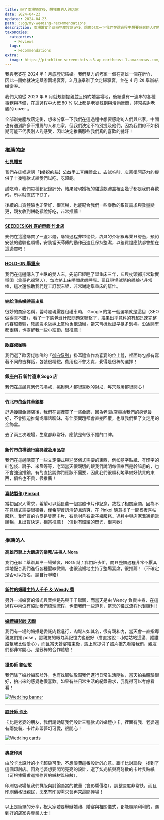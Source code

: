 ```yaml
---
title: 辦了兩場婚宴後，想推薦的人與店家
date: 2024-04-23
updated: 2024-04-23
path: blog/my-wedding-recommendations
description: 兩場婚宴全部辦完塵埃落定後，想來分享一下我們在這過程中想要感謝的人們與店家，中間也有遇到許多不推薦的人和店家，但我們決定不特別提及他們，因為我們的不如預期可能不代表別人的感受，因此決定推薦那些我們真的喜歡的就好！
taxonomies:
  categories: 
    - Reviews
  tags: 
    - Recommendations
extra:
  image: https://pinchlime-screenshots.s3.ap-northeast-1.amazonaws.com/wedding-banner_blpUEc.webp
---
```


我與老婆在 2024 年 1 月底登記結婚。我們雙方的老家一個在高雄一個在新竹，因此一開始就決定舉辦兩場宴客，3 月底舉辦了文定歸寧宴，並在 4 月 20 舉辦結婚宴客。

我們大約從 2023 年 8 月就規劃提親並且預約婚宴場地，後續還有一連串的各種事務與準備，在這過程中大概 80 % 以上都是老婆規劃與洽詢廠商，非常感謝老婆的 cover 。

全部辦完塵埃落定後，想來分享一下我們在這過程中想要感謝的人們與店家，中間也有遇到許多不推薦的人和店家，但我們決定不特別提及他們，因為我們的不如預期可能不代表別人的感受，因此決定推薦那些我們真的喜歡的就好！

---

### 推薦的店

**[七見櫻堂](https://www.nksdchoco.com/)**

我們在這裡選購「【婚祝的貓】公益手工喜餅禮盒」。去試吃時，店家很阿莎力的提供了十幾種款式給我們試吃，吃超飽。
  
試吃時，我們每種都記錄評分，結果發現婚祝的貓這款禮盒裡面幾乎都是我們喜歡的。所以就直接下訂了。

後續的出貨體驗也非常好，很流暢，也能配合我們一些零散的取貨需求與數量變更，親友收到餅乾都說好吃，非常推薦！

---

**[SEEDDESIGN 喜的燈飾 竹北店](https://seeddesign.tw/)**

我們在這邊購買了一盞吊燈，購物過程非常愉快，店員的介紹很專業且舒適，預約安裝的體驗也順暢，安裝當天師傅的動作迅速且保持整潔，以後買燈應該都會想在這邊買吧！

---

**[HOLD-ON 舉重床](https://www.holdonsleep.com/)**

我們在這邊購入了主臥的雙人床，先前已經睡了舉重床三年，床與枕頭都非常紮實穩固（重量也很驚人），每次躺上床瞬間就想睡覺。而且現場試躺的體驗也非常棒，這次還協助我們趕工訂製床架，非常謝謝舉重床的幫忙。

---

**[嫁給我結婚禮車出租](https://weddingcar.idv.tw/)**

很妙的商家名稱，當時發現需要租禮車時， Google 的第一個選項就是這個（SEO 做得真不錯），看了一下感覺沒什麼問題就聯繫了，結果出乎意料的有超迅速完整的客服體驗，確認需求後線上簽約也很流暢，當天司機也提早很多到場、沿途開車都很穩，也提醒我一些小細節，很推薦！

---

**[歐客佬咖啡](https://www.oklaocoffee.com/)**

我們選了歐客佬咖啡的「[御守系列](https://www.oklaocoffee.net/products/44010351)」掛耳禮盒作為喜宴的位上禮，裡面每包都有寫著不同的吉祥話，包裝很精緻，費用也不會太貴，覺得是很棒的選擇！

---

**銀座白石 新竹遠東 Sogo 店**

我們在這邊買我們的婚戒，挑到兩人都很喜歡的對戒，每天戴著都很開心！

---

**竹北市的金其華銀樓**

逛過幾間金飾店後，我們在這裡買了一些金飾，因為老闆/店員給我們的感覺最好，不會強迫推銷或講話曖昧，有什麼問題都會直接回覆，也讓我們租了文定用的金飾盒。

去了兩三次現場，生意都非常好，應該是有很不錯的口碑。

---

**新竹市的樺德行寢具嫁妝用品店**

我們在這邊購買了一些文定儀式與迎娶儀式需要的東西，例如囍字貼紙、有印字的紅包袋、扇子、米篩等等，老闆當天很親切的跟我們說明每個東西是幹嘛用的，也不會強迫推銷，有的直接說你們應該不需要，因此我們很順利地準備好該買的東西，價格也不貴，很推薦！

---

**[喜帖製作 (Pinkoi)](https://www.pinkoi.com/product/t6nEeZK3)**

當初因家人需求，希望可以給長輩一個實體卡片作紀念，故找了相關廠商。因為不在意樣式需要很獨特，僅希望資訊清楚且清爽，在 Pinkoi 隨意找了一間模板喜帖服務。我們買的方案是雙面卡片、有信封且有電子檔服務。過程中與店家溝通相當順暢，且出貨快速，相當推薦！（信封有細緻的閃光，很喜歡）

----

### 推薦的人

**高雄市聯上大飯店的業務/主持人 Nora**

我們在聯上舉辦其中一場婚宴，Nora 幫了我們許多忙，而且整個過程非常不厭其煩地配合我們進行各種壓線微調，也很流暢地主持了整場宴席，很推薦！（不確定是否可以指名，請自行聯絡）

---

**[新竹的婚禮主持人千千 ＆ Wendy 費](https://www.marry.com.tw/studio-307999)**

另外一場婚宴的儀式與音控是先與千千聯繫，而當天是由 Wendy 負責主持，在這過程中兩位有協助我們梳理流程，也借我們一些道具，當天的儀式流程也很順利！

---

**[婚禮攝影師 肉鬆](https://www.instagram.com/adobe_walker/)**

我們有一場的婚攝是委託肉鬆進行，肉鬆人如其名，很有親和力，當天會一直指導親友們擺 pose ，認親友的眼力與記憶力也很好（會直接說：小姑姑站這邊、誰誰誰幫我比個愛心），而且當天婚宴結束後，馬上就提供了照片搶先看給我們，親友們都非常開心，是很棒的合作體驗！

---

**[攝影師 鄭弘敬](https://www.teikoukei.com/about)**

我們除了婚紗攝影以外，也有找鄭弘敬幫我們進行日常生活隨拍，當天拍攝體驗很好，拍出來的感覺也很喜歡。如果有些日常生活的紀錄需求，我覺得可以考慮看看！

<a href="https://pinchlime-screenshots.s3.ap-northeast-1.amazonaws.com/wedding-banner_blpUEc.webp" data-fancybox data-caption="Wedding banner">
  <img src="https://pinchlime-screenshots.s3.ap-northeast-1.amazonaws.com/wedding-banner_blpUEc.webp" loading="lazy" alt="Wedding banner" align="center" />
</a>

---

**[設計師 卡比](https://twitter.com/deadbody_kirby/status/1781570624902828181)**

卡比是老婆的朋友，我們請她幫我們設計三種款式的婚禮小卡，裡面有我、老婆還有兩隻貓，卡片非常夢幻可愛，很開心！

<a href="https://pinchlime-screenshots.s3.ap-northeast-1.amazonaws.com/wedding-cards_fV7pFU.webp" data-fancybox data-caption="Wedding cards">
  <img src="https://pinchlime-screenshots.s3.ap-northeast-1.amazonaws.com/wedding-cards_fV7pFU.webp" loading="lazy" alt="Wedding cards" align="center" />
</a>

---

**[奧盛印刷](https://awesomeprinter.com.tw/tw)**

由於卡比設計的小卡超級可愛，不想浪費這番設計的心意。跟卡比討論後，找到了這個印刷店。因為老婆想要閃閃亮亮的設計，選了炫光紙與高磅數的卡片與貼紙（可根據需求選擇你要的紙材與磅數）。

印刷店現場幫我們排版與討論適當的數量（會影響價格），調整速度非常快，而且印刷價格很親民，未來有印製需求會再來這間捧場！

---

以上是簡單的分享，祝大家若要舉辦婚禮、婚宴與相關儀式，都能順順利利的，遇到好的店家與專業人士！